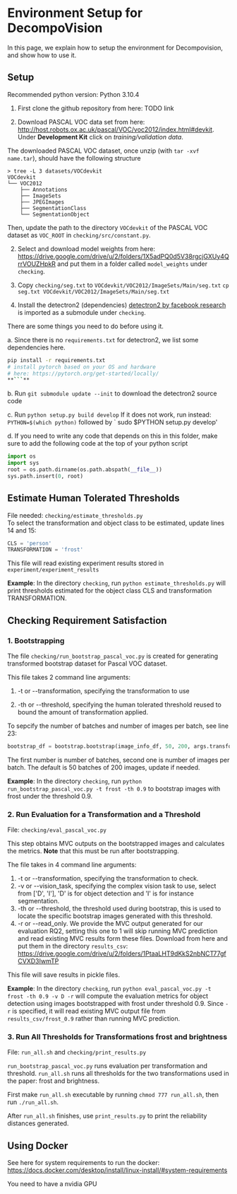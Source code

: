 # Environment Setup for DecompoVision

In this page, we explain how to setup the environment for Decompovision, and show how to use it.

## Setup
Recommended python version: Python 3.10.4

1. First clone the github repository from here: TODO link

2. Download PASCAL VOC data set from here: http://host.robots.ox.ac.uk/pascal/VOC/voc2012/index.html#devkit. Under **Development Kit** click on *training/validation data*. 
   
The downloaded PASCAL VOC dataset, once unzip (with `tar -xvf name.tar`), should have the following structure
```
> tree -L 3 datasets/VOCdevkit
VOCdevkit
└── VOC2012
    ├── Annotations
    ├── ImageSets
    ├── JPEGImages
    ├── SegmentationClass
    └── SegmentationObject

```
Then, update the path to the directory `VOCdevkit` of the PASCAL VOC dataset as `VOC_ROOT` in `checking/src/constant.py`.

2. Select and download model weights from here: https://drive.google.com/drive/u/2/folders/1X5adPQ0d5V38rgcjGXUy4QrrVOUZHpkR and put them in a folder called `model_weights` under `checking`.

3. Copy `checking/seg.txt` to `VOCdevkit/VOC2012/ImageSets/Main/seg.txt`
 `cp seg.txt VOCdevkit/VOC2012/ImageSets/Main/seg.txt`
   

4. Install the detectron2 (dependencies)
[detectron2 by facebook research](https://github.com/facebookresearch/detectron2) is imported as a submodule under `checking`.

There are some things you need to do before using it.

a. Since there is no `requirements.txt` for detectron2, we list some dependencies here.

   ````bash
   pip install -r requirements.txt
   # install pytorch based on your OS and hardware
   # here: https://pytorch.org/get-started/locally/
   **```**

   ````

b. Run `git submodule update --init` to download the detectron2 source code

c. Run `python setup.py build develop`
If it does not work, run instead: `PYTHON=$(which python)`  followed by ` sudo $PYTHON setup.py develop'
 
d. If you need to write any code that depends on this in this folder, make sure to add the following code at the top of your python script
   ```python
   import os
   import sys
   root = os.path.dirname(os.path.abspath(__file__))
   sys.path.insert(0, root)
   ```

## Estimate Human Tolerated Thresholds

File needed: `checking/estimate_thresholds.py`  
To select the transformation and object class to be estimated, update lines 14 and 15:
```python
CLS = 'person'
TRANSFORMATION = 'frost'
```
This file will read existing experiment results stored in `experiment/experiment_results`

**Example**: In the directory `checking`, run
`python estimate_thresholds.py` will print thresholds estimated for the object class CLS and transformation TRANSFORMATION.


## Checking Requirement Satisfaction

### 1. Bootstrapping

The file `checking/run_bootstrap_pascal_voc.py` is created for generating transformed bootstrap dataset for Pascal VOC dataset. 

This file takes 2 command line arguments:
1. -t or --transformation, specifying the transformation to use

2. -th or --threshold, specifying the human tolerated threshold reused to bound the amount of transformation applied. 

To sepcify the number of batches and number of images per batch, see line 23:

```python
bootstrap_df = bootstrap.bootstrap(image_info_df, 50, 200, args.transformation, float(args.threshold), bootstrap_path)
```
The first number is number of batches, second one is number of images per batch. The default is 50 batches of 200 images, update if needed.

**Example**: In the directory `checking`, run
`python run_bootstrap_pascal_voc.py -t frost -th 0.9` to bootstrap images with frost under the threshold 0.9.


### 2. Run Evaluation for a Transformation and a Threshold

File: `checking/eval_pascal_voc.py`

This step obtains MVC outputs on the bootstrapped images and calculates the metrics. **Note** that this must be run after bootstrapping.

The file takes in 4 command line arguments:
1. -t or --transformation, specifying the transformation to check. 
2. -v or --vision_task, specifying the complex vision task to use, select from ['D', 'I'], 'D' is for object detection and 'I' is for instance segmentation.
3. -th or --threshold, the threshold used during bootstrap, this is used to locate the specific bootstrap images generated with this threshold.
4. -r or --read_only. We provide the MVC output generated for our evaluation RQ2, setting this one to 1 will skip running MVC prediction and read existing MVC results form these files. 
Download from here and put them in the directory `results_csv`: https://drive.google.com/drive/u/2/folders/1PtaaLHT9dKkS2nbNCT77gfCVXD3IwmTP

This file will save results in pickle files. 

**Example**: In the directory `checking`, run
`python eval_pascal_voc.py -t frost -th 0.9 -v D -r` will compute the evaluation metrics for object detection using images bootstrapped with frost under threshold 0.9. Since `-r` is specified, it will read existing MVC output file from `results_csv/frost_0.9` rather than running MVC prediction.

### 3. Run All Thresholds for Transformations frost and brightness
File: `run_all.sh` and `checking/print_results.py`

`run_bootstrap_pascal_voc.py` runs evaluation per transformation and threshold. `run_all.sh` runs all thresholds for the two transformations used in the paper: frost and brightness.

First make `run_all.sh` executable by running `chmod 777 run_all.sh`, then run `./run_all.sh`. 

After `run_all.sh` finishes, use `print_results.py` to print the reliability distances generated. 

## Using Docker
See here for system requirements to run the docker: https://docs.docker.com/desktop/install/linux-install/#system-requirements

You need to have a nvidia GPU
